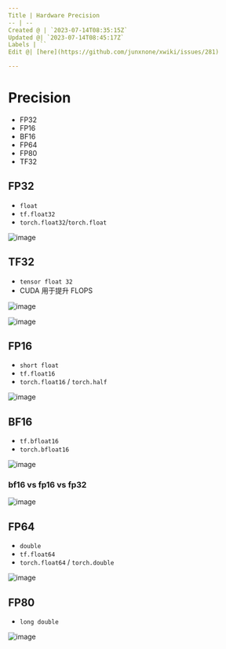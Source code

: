 ```yaml
---
Title | Hardware Precision
-- | --
Created @ | `2023-07-14T08:35:15Z`
Updated @| `2023-07-14T08:45:17Z`
Labels | ``
Edit @| [here](https://github.com/junxnone/xwiki/issues/281)

---
```

# Precision
- FP32
- FP16
- BF16
- FP64
- FP80
- TF32

## FP32
- `float`
- `tf.float32`
- `torch.float32`/`torch.float`


![image](https://github.com/junxnone/xwiki/assets/2216970/4dd6d1c3-7013-4629-9c0a-cad7d4c4fcf0)

## TF32
- `tensor float 32`
- CUDA 用于提升 FLOPS

![image](https://github.com/junxnone/xwiki/assets/2216970/d5973f99-716f-43da-9f8f-ab221f592f4f)

![image](https://github.com/junxnone/xwiki/assets/2216970/81d05606-67f0-468d-9cb1-76db31eb5d72)


## FP16
- `short float`
- `tf.float16`
- `torch.float16` / `torch.half`

![image](https://github.com/junxnone/xwiki/assets/2216970/73897472-5144-4589-8289-ae44755d5ed2)


## BF16
- `tf.bfloat16`
- `torch.bfloat16`

![image](https://github.com/junxnone/xwiki/assets/2216970/0843c1fb-5d83-4820-add3-d9d243834158)

### bf16 vs fp16 vs fp32

![image](https://github.com/junxnone/xwiki/assets/2216970/d637dc8a-c8c9-447d-b289-fe81b555faf7)


## FP64
- `double`
- `tf.float64`
- `torch.float64` / `torch.double`


![image](https://github.com/junxnone/xwiki/assets/2216970/d0e4678d-179e-4512-a5bf-b3ec85001212)


## FP80 
- `long double`

![image](https://github.com/junxnone/xwiki/assets/2216970/e693933c-eb9d-4d67-b669-844ba699ca3e)


